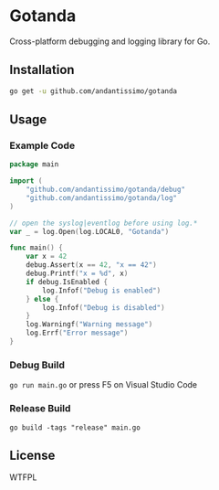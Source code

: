 # Gotanda

Cross-platform debugging and logging library for Go.

## Installation

```bash
go get -u github.com/andantissimo/gotanda
```

## Usage

### Example Code

```go
package main

import (
    "github.com/andantissimo/gotanda/debug"
    "github.com/andantissimo/gotanda/log"
)

// open the syslog|eventlog before using log.*
var _ = log.Open(log.LOCAL0, "Gotanda")

func main() {
    var x = 42
    debug.Assert(x == 42, "x == 42")
    debug.Printf("x = %d", x)
    if debug.IsEnabled {
        log.Infof("Debug is enabled")
    } else {
        log.Infof("Debug is disabled")
    }
    log.Warningf("Warning message")
    log.Errf("Error message")
}
```

### Debug Build

`go run main.go` or press F5 on Visual Studio Code

### Release Build

`go build -tags "release" main.go`

## License

WTFPL
